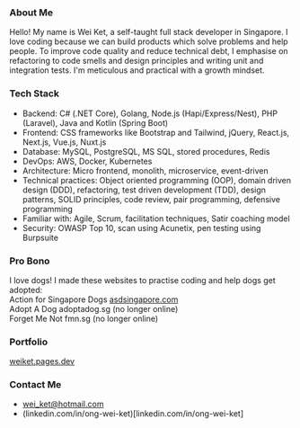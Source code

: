 ### About Me

Hello! My name is Wei Ket, a self-taught full stack developer in Singapore. I love coding because we can build products which solve problems and help people. To improve code quality and reduce technical debt, I emphasise on refactoring to code smells and design principles and writing unit and integration tests. I'm meticulous and practical with a growth mindset.

### Tech Stack
- Backend: C# (.NET Core), Golang, Node.js (Hapi/Express/Nest), PHP (Laravel), Java and Kotlin (Spring Boot)
- Frontend: CSS frameworks like Bootstrap and Tailwind, jQuery, React.js, Next.js, Vue.js, Nuxt.js
- Database: MySQL, PostgreSQL, MS SQL, stored procedures, Redis
- DevOps: AWS, Docker, Kubernetes
- Architecture: Micro frontend, monolith, microservice, event-driven
- Technical practices: Object oriented programming (OOP), domain driven design (DDD), refactoring, test driven development (TDD), design patterns, SOLID principles, code review, pair programming, defensive programming
- Familiar with: Agile, Scrum, facilitation techniques, Satir coaching model
- Security: OWASP Top 10, scan using Acunetix, pen testing using Burpsuite

### Pro Bono
I love dogs! I made these websites to practise coding and help dogs get adopted:  
Action for Singapore Dogs [asdsingapore.com](https://www.asdsingapore.com)  
Adopt A Dog adoptadog.sg (no longer online)  
Forget Me Not fmn.sg (no longer online)  

### Portfolio
[weiket.pages.dev](https://weiket.pages.dev/)

### Contact Me
- wei_ket@hotmail.com
- (linkedin.com/in/ong-wei-ket)[linkedin.com/in/ong-wei-ket]

<!---
weiket7/weiket7 is a ✨ special ✨ repository because its `README.md` (this file) appears on your GitHub profile.
You can click the Preview link to take a look at your changes.
--->
